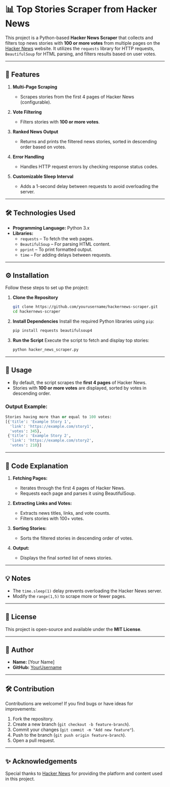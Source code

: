 # 📊 Top Stories Scraper from Hacker News

This project is a Python-based **Hacker News Scraper** that collects and filters top news stories with **100 or more votes** from multiple pages on the [Hacker News](https://news.ycombinator.com/) website. It utilizes the `requests` library for HTTP requests, `BeautifulSoup` for HTML parsing, and filters results based on user votes.

---

## 📃 Features

1. **Multi-Page Scraping**
   - Scrapes stories from the first 4 pages of Hacker News (configurable).

2. **Vote Filtering**
   - Filters stories with **100 or more votes**.

3. **Ranked News Output**
   - Returns and prints the filtered news stories, sorted in descending order based on votes.

4. **Error Handling**
   - Handles HTTP request errors by checking response status codes.

5. **Customizable Sleep Interval**
   - Adds a 1-second delay between requests to avoid overloading the server.

---

## 🛠️ Technologies Used

- **Programming Language:** Python 3.x
- **Libraries:**
  - `requests` – To fetch the web pages.
  - `BeautifulSoup` – For parsing HTML content.
  - `pprint` – To print formatted output.
  - `time` – For adding delays between requests.

---

## ⚙️ Installation

Follow these steps to set up the project:

1. **Clone the Repository**
   ```bash
   git clone https://github.com/yourusername/hackernews-scraper.git
   cd hackernews-scraper
   ```

2. **Install Dependencies**
   Install the required Python libraries using `pip`:
   ```bash
   pip install requests beautifulsoup4
   ```

3. **Run the Script**
   Execute the script to fetch and display top stories:
   ```bash
   python hacker_news_scraper.py
   ```

---

## 🧩 Usage

- By default, the script scrapes the **first 4 pages** of Hacker News.
- Stories with **100 or more votes** are displayed, sorted by votes in descending order.

### Output Example:

```python
Stories having more than or equal to 100 votes:
[{'title': 'Example Story 1',
  'link': 'https://example.com/story1',
  'votes': 345},
 {'title': 'Example Story 2',
  'link': 'https://example.com/story2',
  'votes': 210}]
```

---

## 🔧 Code Explanation

1. **Fetching Pages:**
   - Iterates through the first 4 pages of Hacker News.
   - Requests each page and parses it using BeautifulSoup.

2. **Extracting Links and Votes:**
   - Extracts news titles, links, and vote counts.
   - Filters stories with 100+ votes.

3. **Sorting Stories:**
   - Sorts the filtered stories in descending order of votes.

4. **Output:**
   - Displays the final sorted list of news stories.

---

## 💡 Notes

- The `time.sleep(1)` delay prevents overloading the Hacker News server.
- Modify the `range(1,5)` to scrape more or fewer pages.

---

## 💼 License

This project is open-source and available under the **MIT License**.

---

## 📏 Author

- **Name:** [Your Name]
- **GitHub:** [YourUsername](https://github.com/yourusername)

---

## 🛠 Contribution

Contributions are welcome! If you find bugs or have ideas for improvements:

1. Fork the repository.
2. Create a new branch (`git checkout -b feature-branch`).
3. Commit your changes (`git commit -m "Add new feature"`).
4. Push to the branch (`git push origin feature-branch`).
5. Open a pull request.

---

## ✨ Acknowledgements

Special thanks to [Hacker News](https://news.ycombinator.com/) for providing the platform and content used in this project.
